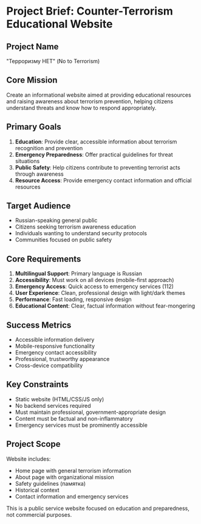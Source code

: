 # Project Brief: Counter-Terrorism Educational Website

## Project Name
"Терроризму НЕТ" (No to Terrorism)

## Core Mission
Create an informational website aimed at providing educational resources and raising awareness about terrorism prevention, helping citizens understand threats and know how to respond appropriately.

## Primary Goals
1. **Education**: Provide clear, accessible information about terrorism recognition and prevention
2. **Emergency Preparedness**: Offer practical guidelines for threat situations
3. **Public Safety**: Help citizens contribute to preventing terrorist acts through awareness
4. **Resource Access**: Provide emergency contact information and official resources

## Target Audience
- Russian-speaking general public
- Citizens seeking terrorism awareness education
- Individuals wanting to understand security protocols
- Communities focused on public safety

## Core Requirements
1. **Multilingual Support**: Primary language is Russian
2. **Accessibility**: Must work on all devices (mobile-first approach)
3. **Emergency Access**: Quick access to emergency services (112)
4. **User Experience**: Clean, professional design with light/dark themes
5. **Performance**: Fast loading, responsive design
6. **Educational Content**: Clear, factual information without fear-mongering

## Success Metrics
- Accessible information delivery
- Mobile-responsive functionality
- Emergency contact accessibility
- Professional, trustworthy appearance
- Cross-device compatibility

## Key Constraints
- Static website (HTML/CSS/JS only)
- No backend services required
- Must maintain professional, government-appropriate design
- Content must be factual and non-inflammatory
- Emergency services must be prominently accessible

## Project Scope
Website includes:
- Home page with general terrorism information
- About page with organizational mission
- Safety guidelines (памятка)
- Historical context
- Contact information and emergency services

This is a public service website focused on education and preparedness, not commercial purposes. 